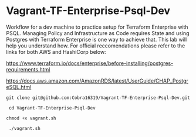 # Vagrant-TF-Enterprise-Psql-Dev
Workflow for a dev machine to practice setup for Terraform Enterprise with PSQL. 
Managing Policy and Infrastructure as Code requires State and using Postgres with Terraform 
Enterprise is one way to achieve that. This lab will help you understand how. For official 
reccomendations please refer to the links for both AWS and HashiCorp below:



https://www.terraform.io/docs/enterprise/before-installing/postgres-requirements.html

https://docs.aws.amazon.com/AmazonRDS/latest/UserGuide/CHAP_PostgreSQL.html



``
git clone git@github.com:Cobra16319/Vagrant-TF-Enterprise-Psql-Dev.git 
``

`` 
cd Vagrant-TF-Enterprise-Psql-Dev 
`` 


``
chmod +x vagrant.sh
``

`` 
./vagrant.sh
``
